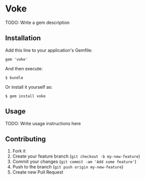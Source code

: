 # Voke

TODO: Write a gem description

## Installation

Add this line to your application's Gemfile:

    gem 'voke'

And then execute:

    $ bundle

Or install it yourself as:

    $ gem install voke

## Usage

TODO: Write usage instructions here

## Contributing

1. Fork it
2. Create your feature branch (`git checkout -b my-new-feature`)
3. Commit your changes (`git commit -am 'Add some feature'`)
4. Push to the branch (`git push origin my-new-feature`)
5. Create new Pull Request
